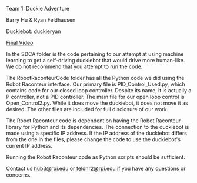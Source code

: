 Team 1: Duckie Adventure

Barry Hu & Ryan Feldhausen

Duckiebot: duckieryan

[Final Video](https://www.youtube.com/watch?v=lP_lX_-XLoI)

In the SDCA folder is the code pertaining to our attempt at using
machine learning to get a self-driving duckiebot that would drive
more human-like. We do not recommend that you attempt to run the code.

The RobotRaconteurCode folder has all the Python code we did using
the Robot Raconteur interface. Our primary file is PID_Control_Used.py,
which contains code for our closed loop controller. Despite its name,
it is actually a P controller, not a PID controller. The main file for
our open loop control is Open_Control2.py. While it does move the 
duckiebot, it does not move it as desired. The other files are included
for full disclosure of our work.

The Robot Raconteur code is dependent on having the Robot Raconteur library
for Python and its dependencies. The connection to the duckiebot is made using
a specific IP address. If the IP address of the duckiebot differs from the one 
in the files, please change the code to use the duckiebot's current IP address.

Running the Robot Raconteur code as Python scripts should be sufficient.

Contact us hub3@rpi.edu or feldhr2@rpi.edu if you have any questions or concerns.
